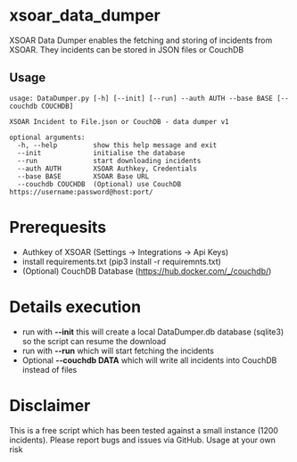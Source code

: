 # xsoar_data_dumper
XSOAR Data Dumper enables the fetching and storing of incidents from XSOAR. They incidents can be stored in JSON files or CouchDB

## Usage
    usage: DataDumper.py [-h] [--init] [--run] --auth AUTH --base BASE [--couchdb COUCHDB]

    XSOAR Incident to File.json or CouchDB - data dumper v1

    optional arguments:
      -h, --help         show this help message and exit
      --init             initialise the database
      --run              start downloading incidents
      --auth AUTH        XSOAR Authkey, Credentials
      --base BASE        XSOAR Base URL
      --couchdb COUCHDB  (Optional) use CouchDB https://username:password@host:port/
      
# Prerequesits
* Authkey of XSOAR (Settings -> Integrations -> Api Keys)
* install requirements.txt (pip3 install -r requiremnts.txt)
* (Optional) CouchDB Database (https://hub.docker.com/_/couchdb/)

# Details execution
* run with **--init** this will create a local DataDumper.db database (sqlite3) so the script can resume the download
* run with **--run** which will start fetching the incidents
* Optional **--couchdb DATA** which will write all incidents into CouchDB instead of files

# Disclaimer
This is a free script which has been tested against a small instance (1200 incidents). Please report bugs and issues via GitHub. Usage at your own risk
